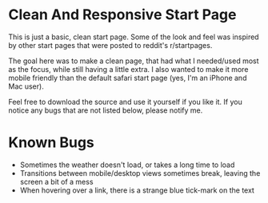 # Clean And Responsive Start Page

This is just a basic, clean start page. Some of the look and feel was inspired by other start pages that were posted to reddit's r/startpages. 

The goal here was to make a clean page, that had what I needed/used most as the focus, while still having a little extra. I also wanted to make it more mobile friendly than the default safari start page (yes, I'm an iPhone and Mac user).

Feel free to download the source and use it yourself if you like it. If you notice any bugs that are not listed below, please notify me.

# Known Bugs
- Sometimes the weather doesn't load, or takes a long time to load
- Transitions between mobile/desktop views sometimes break, leaving the screen a bit of a mess
- When hovering over a link, there is a strange blue tick-mark on the text

